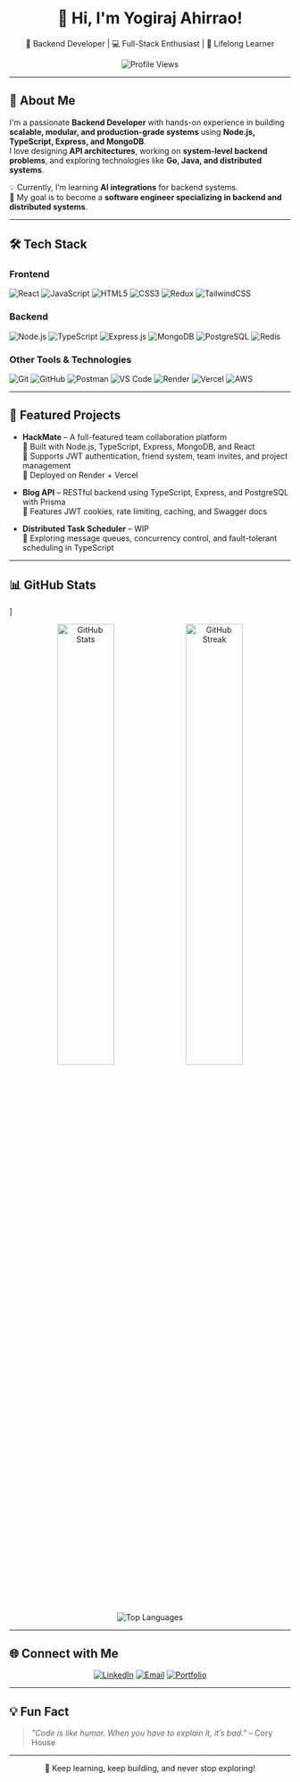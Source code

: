 <h1 align="center">👋 Hi, I'm Yogiraj Ahirrao!</h1>

<p align="center">
  🚀 Backend Developer | 💻 Full-Stack Enthusiast | 🌟 Lifelong Learner  
</p>

<p align="center">
  <img src="https://komarev.com/ghpvc/?username=yogirajdahirrao&label=Profile%20Views&color=brightgreen&style=flat" alt="Profile Views" />
</p>

---

## 🧠 About Me
I'm a passionate **Backend Developer** with hands-on experience in building **scalable, modular, and production-grade systems** using **Node.js, TypeScript, Express, and MongoDB**.  
I love designing **API architectures**, working on **system-level backend problems**, and exploring technologies like **Go, Java, and distributed systems**.

💡 Currently, I’m learning **AI integrations** for backend systems.  
🎯 My goal is to become a **software engineer specializing in backend and distributed systems**.

---

## 🛠️ Tech Stack

### **Frontend**
![React](https://img.shields.io/badge/React-61DAFB?style=for-the-badge&logo=react&logoColor=white)
![JavaScript](https://img.shields.io/badge/JavaScript-F7DF1E?style=for-the-badge&logo=javascript&logoColor=black)
![HTML5](https://img.shields.io/badge/HTML5-E34F26?style=for-the-badge&logo=html5&logoColor=white)
![CSS3](https://img.shields.io/badge/CSS3-1572B6?style=for-the-badge&logo=css3&logoColor=white)
![Redux](https://img.shields.io/badge/Redux-764ABC?style=for-the-badge&logo=redux&logoColor=white)
![TailwindCSS](https://img.shields.io/badge/TailwindCSS-06B6D4?style=for-the-badge&logo=tailwindcss&logoColor=white)

### **Backend**
![Node.js](https://img.shields.io/badge/Node.js-339933?style=for-the-badge&logo=node.js&logoColor=white)
![TypeScript](https://img.shields.io/badge/TypeScript-007ACC?style=for-the-badge&logo=typescript&logoColor=white)
![Express.js](https://img.shields.io/badge/Express.js-000000?style=for-the-badge&logo=express&logoColor=white)
![MongoDB](https://img.shields.io/badge/MongoDB-47A248?style=for-the-badge&logo=mongodb&logoColor=white)
![PostgreSQL](https://img.shields.io/badge/PostgreSQL-316192?style=for-the-badge&logo=postgresql&logoColor=white)
![Redis](https://img.shields.io/badge/Redis-DC382D?style=for-the-badge&logo=redis&logoColor=white)

### **Other Tools & Technologies**
![Git](https://img.shields.io/badge/Git-F05032?style=for-the-badge&logo=git&logoColor=white)
![GitHub](https://img.shields.io/badge/GitHub-181717?style=for-the-badge&logo=github&logoColor=white)
![Postman](https://img.shields.io/badge/Postman-FF6C37?style=for-the-badge&logo=postman&logoColor=white)
![VS Code](https://img.shields.io/badge/VS%20Code-007ACC?style=for-the-badge&logo=visualstudiocode&logoColor=white)
![Render](https://img.shields.io/badge/Render-46E3B7?style=for-the-badge&logo=render&logoColor=white)
![Vercel](https://img.shields.io/badge/Vercel-000000?style=for-the-badge&logo=vercel&logoColor=white)
![AWS](https://img.shields.io/badge/AWS-232F3E?style=for-the-badge&logo=amazon-aws&logoColor=white)

---

## 🧩 Featured Projects

- **HackMate** – A full-featured team collaboration platform  
  🔹 Built with Node.js, TypeScript, Express, MongoDB, and React  
  🔹 Supports JWT authentication, friend system, team invites, and project management  
  🔹 Deployed on Render + Vercel  

- **Blog API** – RESTful backend using TypeScript, Express, and PostgreSQL with Prisma  
  🔹 Features JWT cookies, rate limiting, caching, and Swagger docs  

- **Distributed Task Scheduler** – WIP  
  🔹 Exploring message queues, concurrency control, and fault-tolerant scheduling in TypeScript

---

## 📊 GitHub Stats
]

<p align="center">
  <img src="https://github-readme-stats.vercel.app/api?username=yogirajdahirrao&show_icons=true&theme=radical" width="45%" alt="GitHub Stats" />
  <img src="https://streak-stats.demolab.com?user=yogirajdahirrao&theme=radical" width="45%" alt="GitHub Streak" />
</p>

<p align="center">
  <img src="https://github-readme-stats.vercel.app/api/top-langs/?username=yogirajdahirrao&layout=compact&theme=tokyonight" alt="Top Languages" />
</p>

---

## 🌐 Connect with Me

<p align="center">
  <a href="https://linkedin.com/in/yogirajahirrao123"><img src="https://img.shields.io/badge/LinkedIn-0077B5?style=for-the-badge&logo=linkedin&logoColor=white" alt="LinkedIn"></a>
  <a href="mailto:yogirajahirrao@gmail.com"><img src="https://img.shields.io/badge/Email-D14836?style=for-the-badge&logo=gmail&logoColor=white" alt="Email"></a>
  <a href="#"><img src="https://img.shields.io/badge/Portfolio-24292E?style=for-the-badge&logo=githubpages&logoColor=white" alt="Portfolio"></a>
</p>

---

## 💡 Fun Fact
> _"Code is like humor. When you have to explain it, it’s bad."_ – Cory House

---

<p align="center">
  🚀 Keep learning, keep building, and never stop exploring!
</p>
